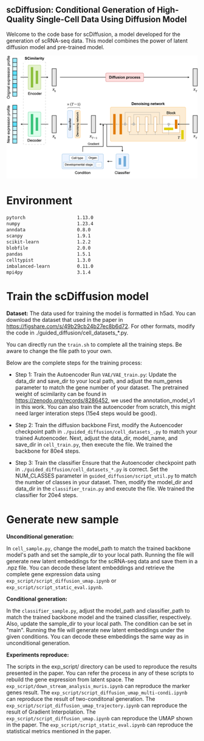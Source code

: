 ## scDiffusion: Conditional Generation of High-Quality Single-Cell Data Using Diffusion Model
Welcome to the code base for scDiffusion, a model developed for the generation of scRNA-seq data. This model combines the power of latent diffusion model and pre-trained model.

<!-- ![image](model_archi.png) -->
<div align="center">  
    <img src="model_archi.png" width="650">  
</div>  


# Environment
```
pytorch                   1.13.0  
numpy                     1.23.4  
anndata                   0.8.0  
scanpy                    1.9.1  
scikit-learn              1.2.2  
blobfile                  2.0.0  
pandas                    1.5.1  
celltypist                1.3.0  
imbalanced-learn          0.11.0  
mpi4py                    3.1.4  
```

# Train the scDiffusion model

**Dataset:**
The data used for training the model is formatted in h5ad. You can download the dataset that used in the paper in https://figshare.com/s/49b29cb24b27ec8b6d72. For other formats, modify the code in ./guided_diffusion/cell_datasets_*.py. 

You can directly run the `train.sh` to complete all the training steps. Be aware to change the file path to your own.

Below are the complete steps for the training process:

- Step 1: Train the Autoencoder
Run `VAE/VAE_train.py`: Update the data_dir and save_dir to your local path, and adjust the num_genes parameter to match the gene number of your dataset. The pretrained weight of scimilarity can be found in https://zenodo.org/records/8286452, we used the annotation_model_v1 in this work. You can also train the autoencoder from scratch, this might need larger interation steps (15e4 steps would be good).

- Step 2: Train the diffusion backbone
First, modify the Autoencoder checkpoint path in `./guided_diffusion/cell_datasets_.py` to match your trained Autoencoder. Next, adjust the data_dir, model_name, and save_dir in `cell_train.py`, then execute the file. We trained the backbone for 80e4 steps.

- Step 3: Train the classifier
Ensure that the Autoencoder checkpoint path in `./guided_diffusion/cell_datasets_*.py` is correct. Set the NUM_CLASSES parameter in `guided_diffusion/script_util.py` to match the number of classes in your dataset. Then, modify the model_dir and data_dir in the `classifier_train.py` and execute the file. We trained the classifier for 20e4 steps.

# Generate new sample

**Unconditional generation:**

In `cell_sample.py`, change the model_path to match the trained backbone model's path and set the sample_dir to your local path. Running the file will generate new latent embeddings for the scRNA-seq data and save them in a .npz file. You can decode these latent embeddings and retrieve the complete gene expression data using `exp_script/script_diffusion_umap.ipynb` or `exp_script/script_static_eval.ipynb`.

**Conditional generation:**

In the `classifier_sample.py`, adjust the model_path and classifier_path to match the trained backbone model and the trained classifier, respectively. Also, update the sample_dir to your local path. The condition can be set in "main". Running the file will generate new latent embeddings under the given conditions. You can decode these embeddings the same way as in unconditional generation.

**Experiments reproduce:**

The scripts in the exp_script/ directory can be used to reproduce the results presented in the paper. You can refer the process in any of these scripts to rebuild the gene expression from latent space. The `exp_script/down_stream_analysis_muris.ipynb` can reproduce the marker genes result. The `exp_script/script_diffusion_umap_multi-condi.ipynb` can reproduce the result of two-conditonal generation. The `exp_script/script_diffusion_umap_trajectory.ipynb` can reproduce the result of Gradient Interpolation. The `exp_script/script_diffusion_umap.ipynb` can reproduce the UMAP shown in the paper. The `exp_script/script_static_eval.ipynb` can reproduce the statistical metrics mentioned in the paper.
